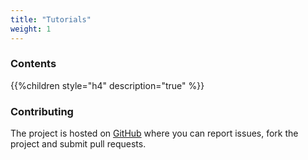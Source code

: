 ```yaml
---
title: "Tutorials"
weight: 1
---
```



### Contents

{{%children style="h4" description="true" %}}

### Contributing

The project is hosted on [GitHub](Ihttps://github.com/ohama/ocaml) where you can report issues, fork the project and submit pull requests.

